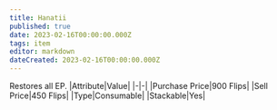 ```yaml
---
title: Hanatii
published: true
date: 2023-02-16T00:00:00.000Z
tags: item
editor: markdown
dateCreated: 2023-02-16T00:00:00.000Z
---
```


Restores all EP.
|Attribute|Value|
|-|-|
|Purchase Price|900 Flips|
|Sell Price|450 Flips|
|Type|Consumable|
|Stackable|Yes|

